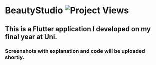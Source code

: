 # BeautyStudio ![Project Views](https://hits.seeyoufarm.com/api/count/incr/badge.svg?url=https%3A%2F%2Fgithub.com%2FBrunosCodeLab%2FBeautyStudio&count_bg=%235C9CFF&title_bg=%23008FC9&icon=&icon_color=%23E7E7E7&title=hits&edge_flat=false)

## This is a Flutter application I developed on my final year at Uni.
### Screenshots with explanation and code will be uploaded shortly.
